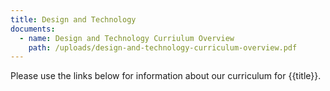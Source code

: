```yaml
---
title: Design and Technology
documents:
  - name: Design and Technology Curriulum Overview
    path: /uploads/design-and-technology-curriculum-overview.pdf
---
```


Please use the links below for information about our curriculum for {{title}}.
